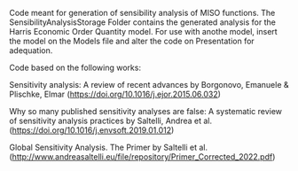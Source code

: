 Code meant for generation of sensibility analysis of MISO functions.
The SensibilityAnalysisStorage Folder contains the generated analysis for the Harris Economic Order Quantity model.
For use with anothe model, insert the model on the Models file and alter the code on Presentation for adequation.

Code based on the following works:

Sensitivity analysis: A review of recent advances by Borgonovo, Emanuele & Plischke, Elmar (https://doi.org/10.1016/j.ejor.2015.06.032)

Why so many published sensitivity analyses are false: A systematic review of sensitivity analysis practices by Saltelli, Andrea et al. (https://doi.org/10.1016/j.envsoft.2019.01.012)

Global Sensitivity Analysis. The Primer by Saltelli et al. (http://www.andreasaltelli.eu/file/repository/Primer_Corrected_2022.pdf)
